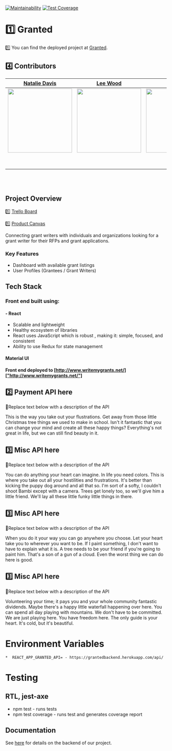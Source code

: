 [![Maintainability](https://api.codeclimate.com/v1/badges/13f17f26b8dd33daa361/maintainability)](https://codeclimate.com/github/Lambda-School-Labs/grants-fe/maintainability)
[![Test Coverage](https://api.codeclimate.com/v1/badges/13f17f26b8dd33daa361/test_coverage)](https://codeclimate.com/github/Lambda-School-Labs/grants-fe/test_coverage)

# 1️⃣ Granted

1️⃣ You can find the deployed project at [Granted](https://prod-granted.herokuapp.com/).

## 4️⃣ Contributors

|                                                [Natalie Davis](https://github.com/FreedomWriter)                                                                       |                                          [Lee Wood](https://github.com/LeeWood)                                                                              |                                       [Blupe](https://github.com/JorgeLuisFlores)                                                  |                                             [Danica Valdez](https://github.com/danicavaldez)                                             |                                      [Brett Karr](https://github.com/bwkarr77)                                                                                    |                                          [Toosdai Otte](https://github.com/ToosdaiOtte)                                                                              |                                                                         [Eva Gurtovaya](https://github.com/EvaGurtovaia)                                                        |
| :--------------------------------------------------------------------------------------------------------------------------------------------------------------------: | :--------------------------------------------------------------------------------------------------------------------------------------------------------------: | :--------------------------------------------------------------------------------------------------------------------------------: | :--------------------------------------------------------------------------------------------------------------------------------------: | :---------------------------------------------------------------------------------------------------------------------------------------------------------------: | :------------------------------------------------------------------------------------------------------------------------------------------------------------------: | :-------------------------------------------------------------------------------------------------------------------------------------------------------------------: |
| [<img src="https://avatars3.githubusercontent.com/u/50391354?s=460&u=de69d8dd0b258edc2f505dd94f1be5cfefc9eea3&v=4" width = "200" />](https://github.com/FreedomWriter) | [<img src="https://avatars3.githubusercontent.com/u/50416443?s=460&u=e8378afea987c11f6fe35353ec495b0d95c1ace9&v=4" width = "200" />](https://github.com/LeeWood) | [<img src="https://ca.slack-edge.com/ESZCHB482-W012JPXVC9Z-c3a1c9b62907-512" width = "200" />](https://github.com/JorgeLuisFlores) | [<img src="https://ca.slack-edge.com/ESZCHB482-W012BRL40TG-6ab102c6f609-512" width = "200" />](https://github.com/danicavaldez)          | [<img src="https://avatars1.githubusercontent.com/u/52165192?s=460&u=a31a648f89dc0669b701455c0ec1371abb573432&v=4" width = "200" />](https://github.com/bwkarr77) | [<img src="https://avatars2.githubusercontent.com/u/46979151?s=460&u=d491afdbcd54aa137f2b8438b61e3ccf238dc20b&v=4" width = "200" />](https://github.com/ToosdaiOtte) | [<img src="https://avatars0.githubusercontent.com/u/34386254?s=460&u=1c092474c5ad0202ad00ed4da4a8604cde0f19be&v=4" width = "200" />](https://github.com/EvaGurtovaia) |
|                            [<img src="https://github.com/favicon.ico" width="15"> ](https://github.com/FreedomWriter)                                                  |                            [<img src="https://github.com/favicon.ico" width="15"> ](https://github.com/LeeWood)                                                  |                          [<img src="https://github.com/favicon.ico" width="15"> ](https://github.com/JorgeLuisFlores)              |                [<img src="https://github.com/favicon.ico" width="15"> ](https://github.com/danicavaldez)                                 |                          [<img src="https://github.com/favicon.ico" width="15"> ](https://github.com/bwkarr77)                                                    |                          [<img src="https://github.com/favicon.ico" width="15"> ](https://github.com/ToosdaiOtte)                                                    |                          [<img src="https://github.com/favicon.ico" width="15"> ](https://github.com/EvaGurtovaia)                                                    |
|       [ <img src="https://static.licdn.com/sc/h/al2o9zrvru7aqj8e1x2rzsrca" width="15"> ](https://www.linkedin.com/in/natalie-davis-64111595/)                          |          [ <img src="https://static.licdn.com/sc/h/al2o9zrvru7aqj8e1x2rzsrca" width="15"> ](https://www.linkedin.com/in/leemwood/)                               | [ <img src="https://static.licdn.com/sc/h/al2o9zrvru7aqj8e1x2rzsrca" width="15"> ](https://www.linkedin.com/in/jorgeluis-flores/)  | [ <img src="https://static.licdn.com/sc/h/al2o9zrvru7aqj8e1x2rzsrca" width="15"> ](https://www.linkedin.com/in/danica-valdez-b676761a6/) |                           [ <img src="https://static.licdn.com/sc/h/al2o9zrvru7aqj8e1x2rzsrca" width="15"> ]                                                      | [ <img src="https://static.licdn.com/sc/h/al2o9zrvru7aqj8e1x2rzsrca" width="15"> ](https://www.linkedin.com/in/toosdai-otte/)                                        |           [ <img src="https://static.licdn.com/sc/h/al2o9zrvru7aqj8e1x2rzsrca" width="15"> ](https://www.linkedin.com/in/eva-gurtovaya-586baa124/)                    |


<br>
<br>

## Project Overview

1️⃣ [Trello Board](https://trello.com/b/ry8wjYUz/granted)

1️⃣ [Product Canvas](https://www.notion.so/Granted-4e7631ec63c04ef98f41dbf1235cbab5)

Connecting grant writers with individuals and organizations looking for a grant writer for their RFPs and grant applications. 

### Key Features

- Dashboard with available grant listings
- User Profiles (Grantees / Grant Writers)

## Tech Stack

### Front end built using:


#### - React

- Scalable and lightweight
- Healthy ecosystem of libraries
- React uses JavaScript which is robust , making it: simple, focused, and consistent
- Ability to use Redux for state management

#### Material UI


#### Front end deployed to [http://www.writemygrants.net/]["http://www.writemygrants.net/"]



## 2️⃣ Payment API here

🚫Replace text below with a description of the API

This is the way you take out your flustrations. Get away from those little Christmas tree things we used to make in school. Isn't it fantastic that you can change your mind and create all these happy things? Everything's not great in life, but we can still find beauty in it.

## 3️⃣ Misc API here

🚫Replace text below with a description of the API

You can do anything your heart can imagine. In life you need colors. This is where you take out all your hostilities and frustrations. It's better than kicking the puppy dog around and all that so. I'm sort of a softy, I couldn't shoot Bambi except with a camera. Trees get lonely too, so we'll give him a little friend. We'll lay all these little funky little things in there.

## 3️⃣ Misc API here

🚫Replace text below with a description of the API

When you do it your way you can go anywhere you choose. Let your heart take you to wherever you want to be. If I paint something, I don't want to have to explain what it is. A tree needs to be your friend if you're going to paint him. That's a son of a gun of a cloud. Even the worst thing we can do here is good.

## 3️⃣ Misc API here

🚫Replace text below with a description of the API

Volunteering your time; it pays you and your whole community fantastic dividends. Maybe there's a happy little waterfall happening over here. You can spend all day playing with mountains. We don't have to be committed. We are just playing here. You have freedom here. The only guide is your heart. It's cold, but it's beautiful.

# Environment Variables

    *  REACT_APP_GRANTED_API= - https://grantedbackend.herokuapp.com/api/


# Testing

## RTL, jest-axe
 - npm test - runs tests
 - npm test coverage - runs test and generates coverage report



## Documentation

See [here](https://github.com/FreedomWriter/grants-be?organization=FreedomWriter&organization=FreedomWriter) for details on the backend of our project.
